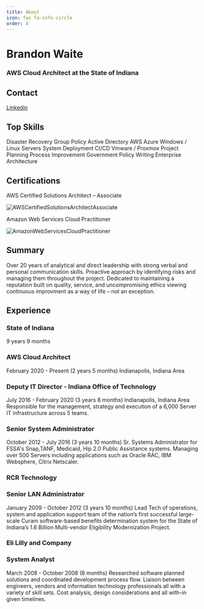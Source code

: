 ```yaml
---
title: About
icon: fas fa-info-circle
order: 4
---
```


# Brandon Waite
### AWS Cloud Architect at the State of Indiana

## Contact

[Linkedin](http://www.linkedin.com/in/brandon-waite-5555a21b)

## Top Skills

Disaster Recovery
Group Policy
Active Directory
AWS
Azure
Windows / Linux Servers
System Deployment
CI/CD
Vmware / Proxmox
Project Planning
Process Improvement
Government Policy Writing
Enterprise Architecture

## Certifications


AWS Certified Solutions Architect –
Associate

![AWSCertifiedSolutionsArchitectAssociate](./assets/awscsa.png)

Amazon Web Services Cloud
Practitioner

![AmazonWebServicesCloudPractitioner](./assets/awscp.png)

## Summary

Over 20 years of analytical and direct leadership with strong
verbal and personal communication skills. Proactive approach
by identifying risks and managing them throughout the project.
Dedicated to maintaining a reputation built on quality, service, and
uncompromising ethics viewing continuous improvment as a way of
life – not an exception.

## Experience

### State of Indiana

9 years 9 months

### AWS Cloud Architect

February 2020 - Present (2 years 5 months)
Indianapolis, Indiana Area

### Deputy IT Director - Indiana Office of Technology

July 2016 - February 2020 (3 years 8 months)
Indianapolis, Indiana Area
Responsible for the management, strategy and execution of a 6,000 Server IT infrastructure across 5 teams.

### Senior System Administrator

October 2012 - July 2016 (3 years 10 months)
Sr. Systems Administrator for FSSA's Snap,TANF, Medicaid, Hip 2.0 Public
Assistance systems.
Managing over 500 Servers including applications such as Oracle RAC, IBM
Websphere, Citrix Netscaler.

### RCR Technology

### Senior LAN Administrator

January 2009 - October 2012 (3 years 10 months)
Lead Tech of operations, system and application support team of the
nation’s first successful large-scale Curam software-based benefits
determination system for the State of Indiana’s 1.6 Billion Multi-vendor
Eligibility Modernization Project.

### Eli Lilly and Company

### System Analyst

March 2008 - October 2008 (8 months)
Researched software planned solutions and coordinated development
process flow. Liaison between engineers, vendors and information
technology professionals all with a variety of skill sets. Cost analysis, design
considerations and all with-in given timelines.
